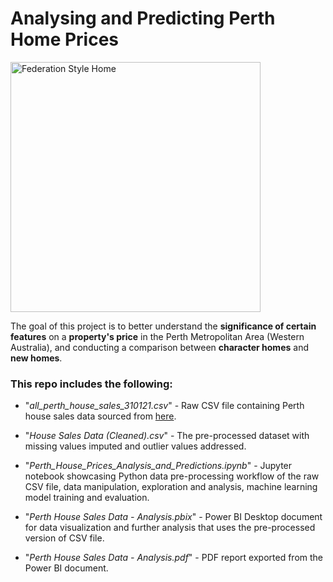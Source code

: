 # Analysing and Predicting Perth Home Prices

<img src="https://i.redd.it/eiym87nwwo941.jpg" alt='Federation Style Home' width="400"><br>

The goal of this project is to better understand the __significance of certain features__ on a __property's price__ in the Perth Metropolitan Area (Western Australia), and conducting a comparison between __character homes__ and __new homes__.

### This repo includes the following:

- "_all_perth_house_sales_310121.csv_" - Raw CSV file containing Perth house sales data sourced from [here](https://www.kaggle.com/syuzai/perth-house-prices).

- "_House Sales Data (Cleaned).csv_" - The pre-processed dataset with missing values imputed and outlier values addressed.

- "_Perth_House_Prices_Analysis_and_Predictions.ipynb_" - Jupyter notebook showcasing Python data pre-processing workflow of the raw CSV file, data manipulation, exploration and analysis, machine learning model training and evaluation.

- "_Perth House Sales Data - Analysis.pbix_" - Power BI Desktop document for data visualization and further analysis that uses the pre-processed version of CSV file.

- "_Perth House Sales Data - Analysis.pdf_" - PDF report exported from the Power BI document.
